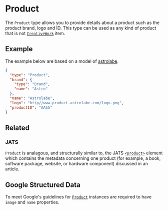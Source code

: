 # Product

The `Product` type allows you to provide details about a product such as the product brand, logo and ID. This type can be used as any kind of product that is not [`CreativeWork`](/CreativeWork) item.

## Example

The example below are based on a model of [astrolabe](https://en.wikipedia.org/wiki/Astrolabe).

```json
{
  "type": "Product",
  "brand": {
    "type": "Brand",
    "name": "Astro"
  },
  "name": "Astrolabe",
  "logo": "http//www.product-astrolabe.com/logo.png",
  "productID": "AA55"
}
```

## Related

### JATS

`Product` is analagous, and structurally similar to, the JATS [`<product>`](https://jats.nlm.nih.gov/archiving/tag-library/1.1/element/product.html) element which contains the metadata concerning one product (for example, a book, software package, website, or hardware component) discussed in an article.

## Google Structured Data

To meet Google's guidelines for [`Product`](https://developers.google.com/search/docs/data-types/product#product) instances are required to have `image` and `name` properties.

